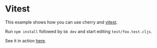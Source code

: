 # Vitest

This example shows how you can use cherry and [vitest](https://vitest.dev/).

Run `npm install` followed by `bb dev` and start editing `test/foo.test.cljs`.

See it in action [here](https://twitter.com/borkdude/status/1552369264866230275).
